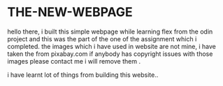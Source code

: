 # THE-NEW-WEBPAGE

hello there, 
i built this simple webpage while learning flex from the odin project and this was the part of the one of the assignment which i completed.
the images which i have used in website are not mine, i have taken the from pixabay.com if anybody has copyright issues with those images please contact me i will remove them . 


i have learnt lot of things from building this website..
